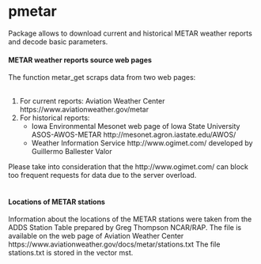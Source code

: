 
# pmetar
Package allows to download current and historical METAR weather reports and decode basic parameters.

<h4><b>METAR weather reports source web pages</b></h4>
The function metar_get scraps data from two web pages:<br><br>
<ol>
<li>For current reports: Aviation Weather Center https://www.aviationweather.gov/metar</li>
<li>For historical reports: 
<ul>
<li>Iowa Environmental Mesonet web page of Iowa State University
ASOS-AWOS-METAR http://mesonet.agron.iastate.edu/AWOS/</li>
<li>Weather Information Service http://www.ogimet.com/ developed by Guillermo Ballester Valor</li>
</ul></ol>
Please take into consideration that the http://www.ogimet.com/ can block too frequent requests for data due to the server overload. <br>
<br><h4><b>Locations of METAR stations</b></h4>
Information about the locations of the METAR stations were taken from the ADDS Station Table prepared by Greg Thompson NCAR/RAP. The file is available on the web page of Aviation Weather Center https://www.aviationweather.gov/docs/metar/stations.txt The file stations.txt is stored in the vector mst.
